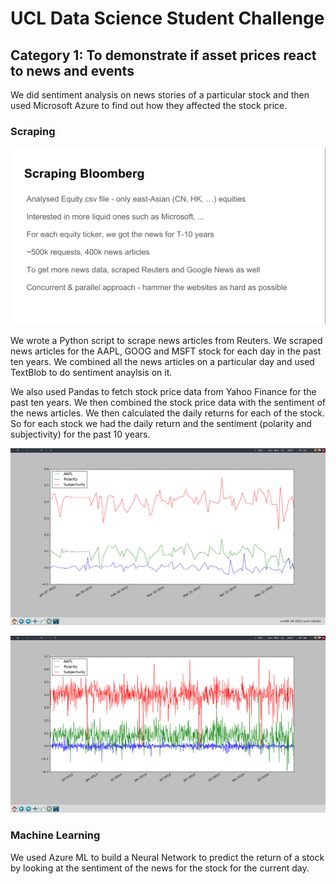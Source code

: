 # UCL Data Science Student Challenge

## Category 1: To demonstrate if asset prices react to news and events

We did sentiment analysis on news stories of a particular stock and then used
Microsoft Azure to find out how they affected the stock price.

### Scraping
![image](images/scraping_slide.png)

We wrote a Python script to scrape news articles from Reuters. We scraped news articles
for the AAPL, GOOG and MSFT stock for each day in the past ten years. We combined all
the news articles on a particular day and used TextBlob to do sentiment anaylsis
on it.

We also used Pandas to fetch stock price data from Yahoo Finance for the past ten years.
We then combined the stock price data with the sentiment of the news articles.
We then calculated the daily returns for each of the stock. So for each
stock we had the daily return and the sentiment (polarity and subjectivity) for the past
10 years.

![image](images/zoomed_in.png)

![image](images/zoomed_out.png)

### Machine Learning
We used Azure ML to build a Neural Network to predict the return of a stock by
looking at the sentiment of the news for the stock for the current day.
